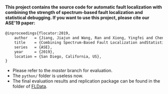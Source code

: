 #### This project contains the source code for automatic fault localization with combining the strength of spectrum-based fault localization and statistical debugging. If you want to use this project, please cite our ASE'19 paper:

```tex
@inproceedings{flocator:2019,
    author   = {Jiang, Jiajun and Wang, Ran and Xiong, Yingfei and Chen, Xiangping and Zhang, Lu},
    title    = {Combining Spectrum-Based Fault Localization andStatistical Debugging: An Empirical Study},
    series   = {ASE},
    year     = {2019},
    location = {San Diego, California, US},
} 
```

* Please refer to the *master* branch for evaluation.
* The `python/` folder is useless now.
* The final evaluation results and replication package can be found in the folder of [FLData](/FLData).

